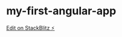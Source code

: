 # my-first-angular-app

[Edit on StackBlitz ⚡️](https://stackblitz.com/edit/first-stackblitz-angular-app)
